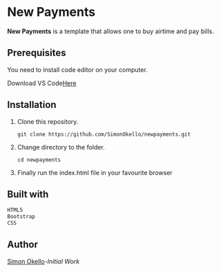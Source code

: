 # New Payments

**New Payments** is a template that allows one to buy airtime and pay bills.

## Prerequisites

You need to install code editor on your computer.

Download VS Code[Here](https://code.visualstudio.com/)

## Installation

1. Clone this repository.

   `git clone https://github.com/SimonOkello/newpayments.git`

2. Change directory to the folder.

   `cd newpayments`

6. Finally run the index.html file in your favourite browser
   
  

## Built with

```python
HTML5
Bootstrap
CSS

```
## Author
[Simon Okello](https://github.com/SimonOkello)-*Initial Work*
